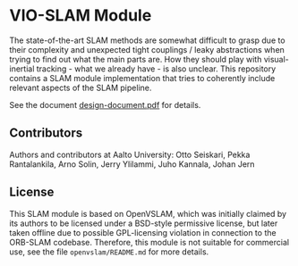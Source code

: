 # VIO-SLAM Module

The state-of-the-art SLAM methods are somewhat difficult to grasp due to their complexity and unexpected tight couplings / leaky abstractions when trying to find out what the main parts are. How they should play with visual-inertial tracking - what we already have - is also unclear. This repository contains a SLAM module implementation that tries to coherently include relevant aspects of the SLAM pipeline.

See the document [design-document.pdf](design-document.pdf) for details.

## Contributors

Authors and contributors at Aalto University: Otto Seiskari, Pekka Rantalankila, Arno Solin, Jerry Ylilammi, Juho Kannala, Johan Jern

## License

This SLAM module is based on OpenVSLAM, which was initially claimed by its authors to be licensed under a BSD-style permissive license, but later taken offline due to possible GPL-licensing violation in connection to the ORB-SLAM codebase. Therefore, this module is not suitable for commercial use, see the file `openvslam/README.md` for more details.

